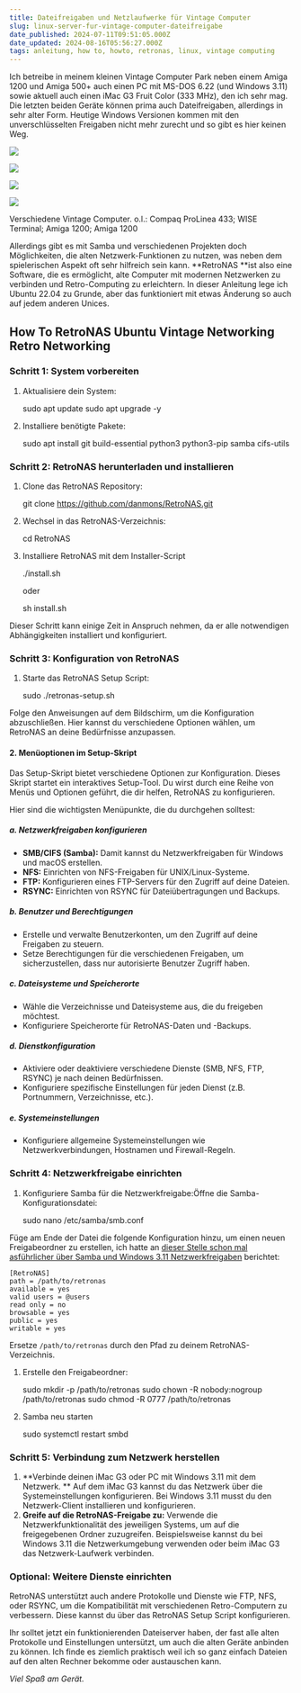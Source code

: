 ```yaml
---
title: Dateifreigaben und Netzlaufwerke für Vintage Computer
slug: linux-server-fur-vintage-computer-dateifreigabe
date_published: 2024-07-11T09:51:05.000Z
date_updated: 2024-08-16T05:56:27.000Z
tags: anleitung, how to, howto, retronas, linux, vintage computing
---
```


Ich betreibe in meinem kleinen Vintage Computer Park neben einem Amiga 1200 und Amiga 500+ auch einen PC mit MS-DOS 6.22 (und Windows 3.11) sowie aktuell auch einen iMac G3 Fruit Color (333 MHz), den ich sehr mag. Die letzten beiden Geräte können prima auch Dateifreigaben, allerdings in sehr alter Form. Heutige Windows Versionen kommen mit den unverschlüsselten Freigaben nicht mehr zurecht und so gibt es hier keinen Weg.

![](__GHOST_URL__/content/images/2024/07/IMG_2022.jpg)

![](__GHOST_URL__/content/images/2024/07/s-l1600-10.jpg)

![](__GHOST_URL__/content/images/2024/07/photo-1661793422654-95210ec02652.jpeg)

![](__GHOST_URL__/content/images/2024/07/photo-1661793422829-e1f648ab4a15.jpeg)

Verschiedene Vintage Computer. o.l.: Compaq ProLinea 433; WISE Terminal; Amiga 1200; Amiga 1200

Allerdings gibt es mit Samba und verschiedenen Projekten doch Möglichkeiten, die alten Netzwerk-Funktionen zu nutzen, was neben dem spielerischen Aspekt oft sehr hilfreich sein kann. **RetroNAS **ist also eine Software, die es ermöglicht, alte Computer mit modernen Netzwerken zu verbinden und Retro-Computing zu erleichtern. In dieser Anleitung lege ich Ubuntu 22.04 zu Grunde, aber das funktioniert mit etwas Änderung so auch auf jedem anderen Unices.

## How To RetroNAS Ubuntu Vintage Networking Retro Networking

### Schritt 1: System vorbereiten

1. Aktualisiere dein System:

    sudo apt update
    sudo apt upgrade -y

1. Installiere benötigte Pakete:

    sudo apt install git build-essential python3 python3-pip samba cifs-utils
    

### Schritt 2: RetroNAS herunterladen und installieren

1. Clone das RetroNAS Repository:

    git clone https://github.com/danmons/RetroNAS.git

1. Wechsel in das RetroNAS-Verzeichnis:

    cd RetroNAS

1. Installiere RetroNAS mit dem Installer-Script

    ./install.sh
    
    oder
    
    sh install.sh

Dieser Schritt kann einige Zeit in Anspruch nehmen, da er alle notwendigen Abhängigkeiten installiert und konfiguriert.

### Schritt 3: Konfiguration von RetroNAS

1. Starte das RetroNAS Setup Script:

    sudo ./retronas-setup.sh
    

Folge den Anweisungen auf dem Bildschirm, um die Konfiguration abzuschließen. Hier kannst du verschiedene Optionen wählen, um RetroNAS an deine Bedürfnisse anzupassen.

#### 2. Menüoptionen im Setup-Skript

Das Setup-Skript bietet verschiedene Optionen zur Konfiguration. Dieses Skript startet ein interaktives Setup-Tool. Du wirst durch eine Reihe von Menüs und Optionen geführt, die dir helfen, RetroNAS zu konfigurieren.

Hier sind die wichtigsten Menüpunkte, die du durchgehen solltest:

##### a. **Netzwerkfreigaben konfigurieren**

- **SMB/CIFS (Samba):** Damit kannst du Netzwerkfreigaben für Windows und macOS erstellen.
- **NFS:** Einrichten von NFS-Freigaben für UNIX/Linux-Systeme.
- **FTP:** Konfigurieren eines FTP-Servers für den Zugriff auf deine Dateien.
- **RSYNC:** Einrichten von RSYNC für Dateiübertragungen und Backups.

##### b. **Benutzer und Berechtigungen**

- Erstelle und verwalte Benutzerkonten, um den Zugriff auf deine Freigaben zu steuern.
- Setze Berechtigungen für die verschiedenen Freigaben, um sicherzustellen, dass nur autorisierte Benutzer Zugriff haben.

##### c. **Dateisysteme und Speicherorte**

- Wähle die Verzeichnisse und Dateisysteme aus, die du freigeben möchtest.
- Konfiguriere Speicherorte für RetroNAS-Daten und -Backups.

##### d. **Dienstkonfiguration**

- Aktiviere oder deaktiviere verschiedene Dienste (SMB, NFS, FTP, RSYNC) je nach deinen Bedürfnissen.
- Konfiguriere spezifische Einstellungen für jeden Dienst (z.B. Portnummern, Verzeichnisse, etc.).

##### e. **Systemeinstellungen**

- Konfiguriere allgemeine Systemeinstellungen wie Netzwerkverbindungen, Hostnamen und Firewall-Regeln.

### Schritt 4: Netzwerkfreigabe einrichten

1. Konfiguriere Samba für die Netzwerkfreigabe:Öffne die Samba-Konfigurationsdatei:

    sudo nano /etc/samba/smb.conf

Füge am Ende der Datei die folgende Konfiguration hinzu, um einen neuen Freigabeordner zu erstellen, ich hatte an [dieser Stelle schon mal asführlicher über Samba und Windows 3.11 Netzwerkfreigaben](__GHOST_URL__/howto-windows-3-11-samba-share/) berichtet:

    [RetroNAS]
    path = /path/to/retronas
    available = yes
    valid users = @users
    read only = no
    browsable = yes
    public = yes
    writable = yes

Ersetze `/path/to/retronas` durch den Pfad zu deinem RetroNAS-Verzeichnis.

1. Erstelle den Freigabeordner:

    sudo mkdir -p /path/to/retronas
    sudo chown -R nobody:nogroup /path/to/retronas
    sudo chmod -R 0777 /path/to/retronas

1. Samba neu starten

    sudo systemctl restart smbd

### Schritt 5: Verbindung zum Netzwerk herstellen

1. **Verbinde deinen iMac G3 oder PC mit Windows 3.11 mit dem Netzwerk. **
Auf dem iMac G3 kannst du das Netzwerk über die Systemeinstellungen konfigurieren. Bei Windows 3.11 musst du den Netzwerk-Client installieren und konfigurieren.
2. **Greife auf die RetroNAS-Freigabe zu:**
Verwende die Netzwerkfunktionalität des jeweiligen Systems, um auf die freigegebenen Ordner zuzugreifen. Beispielsweise kannst du bei Windows 3.11 die Netzwerkumgebung verwenden oder beim iMac G3 das Netzwerk-Laufwerk verbinden.

### Optional: Weitere Dienste einrichten

RetroNAS unterstützt auch andere Protokolle und Dienste wie FTP, NFS, oder RSYNC, um die Kompatibilität mit verschiedenen Retro-Computern zu verbessern. Diese kannst du über das RetroNAS Setup Script konfigurieren.

Ihr solltet jetzt ein funktionierenden Dateiserver haben, der fast alle alten Protokolle und Einstellungen untersützt, um auch die alten Geräte anbinden zu können. Ich finde es ziemlich praktisch weil ich so ganz einfach Dateien auf den alten Rechner bekomme oder austauschen kann.

*Viel Spaß am Gerät.*
